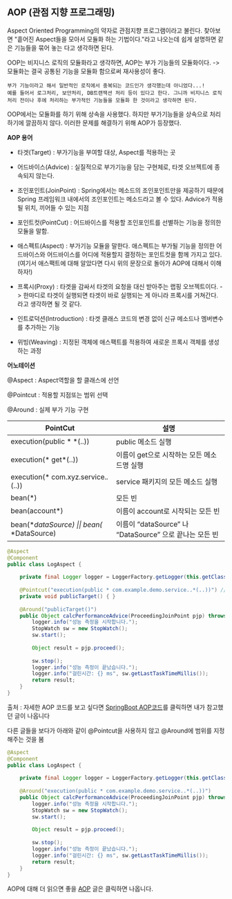 ## AOP (관점 지향 프로그래밍)

Aspect Oriented Programming의 약자로 관점지향 프로그램이라고 불린다. 찾아보면 "흩어진 Aspect들을 모아서 모듈화 하는 기법이다."라고 나오는데 쉽게 설명하면 같은 기능들을 묶어 놓는 다고 생각하면 된다.

OOP는 비지니스 로직의 모듈화라고 생각하면, AOP는 부가 기능들의 모듈화이다. -> 모듈화는 결국 공통된 기능을 모듈화 함으로써 재사용성이 좋다.

```
부가 기능이라고 해서 일반적인 로직에서 중복되는 코드인가 생각했는데 아니었다...!
예를 들어서 로그처리, 보안처리, DB트랜잭션 처리 등이 있다고 한다. 그니까 비지니스 로직 처리 전이나 후에 처리하는 부가적인 기능들을 모듈화 한 것이라고 생각하면 된다.
```

OOP에서는 모듈화를 하기 위해 상속을 사용했다. 하지만 부가기능들을 상속으로 처리하기에 깔끔하지 않다. 이러한 문제를 해결하기 위해 AOP가 등장했다.



**AOP 용어**

- 타겟(Target) : 부가기능을 부여할 대상, Aspect를 적용하는 곳
- 어드바이스(Advice) : 실질적으로 부가기능을 담는 구현체로, 타겟 오브젝트에 종속되지 않는다.
- 조인포인트(JoinPoint) : Spring에서는 메소드의 조인포인트만을 제공하기 때문에 Spring 프레임워크 내에서의 조인포인트는 메소드라고 볼 수 있다. 
  Advice가 적용될 위치, 끼어들 수 있는 지점
- 포인트컷(PointCut) : 어드바이스를 적용할 조인포인트를 선별하는 기능을 정의한 모듈을 말함.

- 애스펙트(Aspect) : 부가기능 모듈을 말한다. 
  애스펙트는 부가될 기능을 정의한 어드바이스와 어드바이스를 어디에 적용할지 결정하는 포인트컷을 함께 가지고 있다. (여기서 애스팩트에 대해 알았다면 다시 위의 문장으로 돌아가 AOP에 대해서 이해하자!)
- 프록시(Proxy) : 타겟을 감싸서 타겟의 요청을 대신 받아주는 랩핑 오브젝트이다. -> 한마디로 타겟이 실행되면 타겟이 바로 실행되는 게 아니라 프록시를 거쳐간다. 라고 생각하면 될 것 같다.

- 인트로덕션(Introduction) : 타겟 클래스 코드의 변경 없이 신규 메소드나 멤버변수를 추가하는 기능
- 위빙(Weaving) : 지정된 객체에 애스팩트를 적용하여 새로운 프록시 객체를 생성하는 과정



**어노테이션**

@Aspect : Aspect역할을 할 클래스에 선언

@Pointcut : 적용할 지점또는 범위 선택

@Around : 실제 부가 기능 구현

| PointCut                                    | 설명                                                    |
| ------------------------------------------- | ------------------------------------------------------- |
| execution(public * *(..))                   | public 메소드 실행                                      |
| execution(* get*(..))                       | 이름이 get으로 시작하는 모든 메소드명 실행              |
| execution(* com.xyz.service.*.*(..))        | service 패키지의 모든 메소드 실행                       |
| bean(*)                                     | 모든 빈                                                 |
| bean(account*)                              | 이름이 account로 시작되는 모든 빈                       |
| bean(**dataSource) \|\| bean(* *DataSource) | 이름이 “dataSource” 나 “DataSource” 으로 끝나는 모든 빈 |



```java
@Aspect 
@Component 
public class LogAspect { 
    
    private final Logger logger = LoggerFactory.getLogger(this.getClass()); 
    
    @Pointcut("execution(public * com.example.demo.service..*(..))") // 적용 범위 지정
    private void publicTarget() { } 
    
    @Around("publicTarget()") 
    public Object calcPerformanceAdvice(ProceedingJoinPoint pjp) throws Throwable { 
        logger.info("성능 측정을 시작합니다."); 
        StopWatch sw = new StopWatch(); 
        sw.start(); 
        
        Object result = pjp.proceed(); 
        
        sw.stop(); 
        logger.info("성능 측정이 끝났습니다."); 
        logger.info("걸린시간: {} ms", sw.getLastTaskTimeMillis()); 
        return result;
    }
}
```

출처 : 자세한 AOP 코드를 보고 싶다면 [SpringBoot AOP코드](https://memostack.tistory.com/238)를 클릭하면 내가 참고했던 글이 나옵니다



다른 글들을 보다가 아래와 같이 @Pointcut을 사용하지 않고 @Around에 범위를 지정해주는 것을 봄

```java
@Aspect 
@Component 
public class LogAspect { 
    
    private final Logger logger = LoggerFactory.getLogger(this.getClass()); 
    
    @Around("execution(public * com.example.demo.service..*(..))") 
    public Object calcPerformanceAdvice(ProceedingJoinPoint pjp) throws Throwable { 
        logger.info("성능 측정을 시작합니다."); 
        StopWatch sw = new StopWatch(); 
        sw.start(); 
        
        Object result = pjp.proceed(); 
        
        sw.stop(); 
        logger.info("성능 측정이 끝났습니다."); 
        logger.info("걸린시간: {} ms", sw.getLastTaskTimeMillis()); 
        return result;
    }
}
```



AOP에 대해 더 읽으면 좋을 [AOP](https://devlog-wjdrbs96.tistory.com/398) 글은 클릭하면 나옵니다.